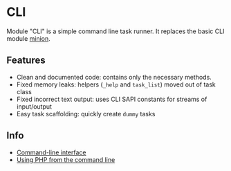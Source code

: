 # CLI

Module "CLI" is a simple command line task runner. 
It replaces the basic CLI module [minion](http://kohanaframework.org/guide/minion/).

## Features

 - Clean and documented code: contains only the necessary methods.
 - Fixed memory leaks: helpers (`_help` and `task_list`) moved out of task class
 - Fixed incorrect text output: uses CLI SAPI constants for streams of input/output
 - Easy task scaffolding: quickly create `dummy` tasks

## Info

 - [Command-line interface](http://wikipedia.org/wiki/Command-line_interface)
 - [Using PHP from the command line](http://php.net/commandline)
